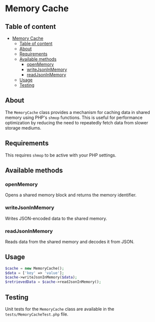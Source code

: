# Memory Cache

## Table of content

- [Memory Cache](#memory-cache)
  - [Table of content](#table-of-content)
  - [About](#about)
  - [Requirements](#requirements)
  - [Available methods](#available-methods)
    - [openMemory](#openmemory)
    - [writeJsonInMemory](#writejsoninmemory)
    - [readJsonInMemory](#readjsoninmemory)
  - [Usage](#usage)
  - [Testing](#testing)

## About

The `MemoryCache` class provides a mechanism for caching data in shared memory using PHP's `shmop` functions. This is useful for performance optimization by reducing the need to repeatedly fetch data from slower storage mediums.

## Requirements

This requires `shmop` to be active with your PHP settings.

## Available methods

### openMemory

Opens a shared memory block and returns the memory identifier.

### writeJsonInMemory

Writes JSON-encoded data to the shared memory.

### readJsonInMemory

Reads data from the shared memory and decodes it from JSON.

## Usage

```php
$cache = new MemoryCache();
$data = ['key' => 'value'];
$cache->writeJsonInMemory($data);
$retrievedData = $cache->readJsonInMemory();
```

## Testing

Unit tests for the `MemoryCache` class are available in the `tests/MemoryCacheTest.php` file.
